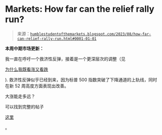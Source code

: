 <!--yml

category: 未分类

date: 2024-05-18 01:26:03

-->

# Markets: How far can the relief rally run?

> 来源：[`humblestudentofthemarkets.blogspot.com/2023/08/how-far-can-relief-rally-run.html#0001-01-01`](https://humblestudentofthemarkets.blogspot.com/2023/08/how-far-can-relief-rally-run.html#0001-01-01)

**本周中期市场更新：**

我一直在呼吁一个救济性反弹，接着是一个更深层次的调整（见

[为什么我既看涨又看跌](https://humblestudentofthemarkets.com/2023/08/20/why-i-am-both-bullish-and-bearish/)

). 救济性反弹似乎已经到来，因为标普 500 指数突破了下降通道的上轨线，同时在新 52 周高度方面表现出改善。

大涨能走多远？

可以找到完整的帖子

[这里](https://humblestudentofthemarkets.com/2023/08/23/how-far-can-the-relief-rally-run/)

。
